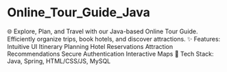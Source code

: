 # Online_Tour_Guide_Java
🌐 Explore, Plan, and Travel with our Java-based Online Tour Guide. Efficiently organize trips, book hotels, and discover attractions.  ✨ Features:  Intuitive UI Itinerary Planning Hotel Reservations Attraction Recommendations Secure Authentication Interactive Maps 🚀 Tech Stack: Java, Spring, HTML/CSS/JS, MySQL
